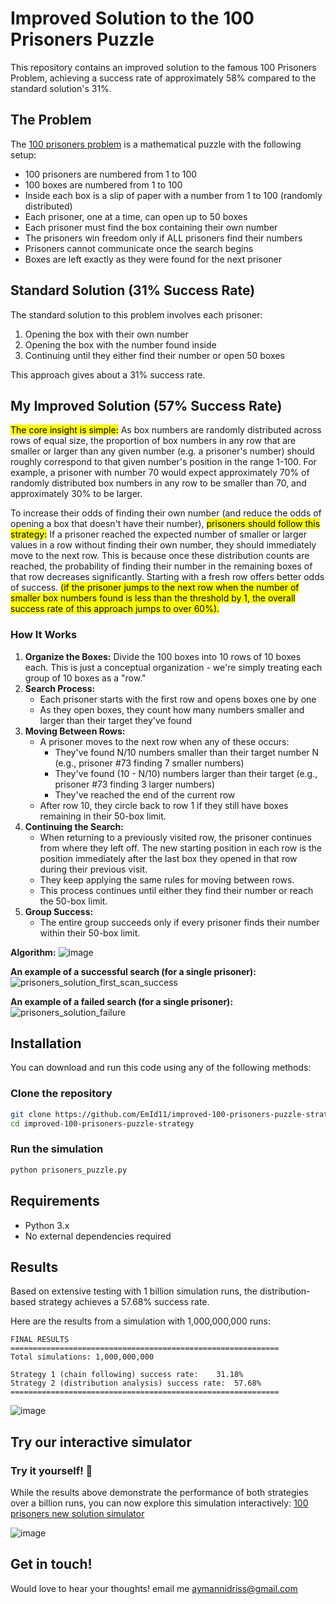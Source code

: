 # Improved Solution to the 100 Prisoners Puzzle

This repository contains an improved solution to the famous 100 Prisoners Problem, achieving a success rate of approximately 58% compared to the standard solution's 31%.

## The Problem

The [100 prisoners problem](https://en.wikipedia.org/wiki/100_prisoners_problem) is a mathematical puzzle with the following setup:

- 100 prisoners are numbered from 1 to 100
- 100 boxes are numbered from 1 to 100
- Inside each box is a slip of paper with a number from 1 to 100 (randomly distributed)
- Each prisoner, one at a time, can open up to 50 boxes
- Each prisoner must find the box containing their own number
- The prisoners win freedom only if ALL prisoners find their numbers
- Prisoners cannot communicate once the search begins
- Boxes are left exactly as they were found for the next prisoner

## Standard Solution (31% Success Rate)

The standard solution to this problem involves each prisoner:
1. Opening the box with their own number
2. Opening the box with the number found inside
3. Continuing until they either find their number or open 50 boxes

This approach gives about a 31% success rate.

## My Improved Solution (57% Success Rate)

<mark>The core insight is simple:</mark> As box numbers are randomly distributed across rows of equal size, the proportion of box numbers in any row that are smaller or larger than any given number (e.g. a prisoner's number) should roughly correspond to that given number's position in the range 1-100. For example, a prisoner with number 70 would expect approximately 70% of randomly distributed box numbers in any row to be smaller than 70, and approximately 30% to be larger. 

To increase their odds of finding their own number (and reduce the odds of opening a box that doesn't have their number), <mark>prisoners should follow this strategy:</mark> If a prisoner reached the expected number of smaller or larger values in a row without finding their own number, they should immediately move to the next row. This is because once these distribution counts are reached, the probability of finding their number in the remaining boxes of that row decreases significantly. Starting with a fresh row offers better odds of success. <mark>(if the prisoner jumps to the next row when the number of smaller box numbers found is less than the threshold by 1, the overall success rate of this approach jumps to over 60%).</mark>



### How It Works

1. **Organize the Boxes:** Divide the 100 boxes into 10 rows of 10 boxes each. This is just a conceptual organization - we're simply treating each group of 10 boxes as a "row."
2. **Search Process:**
    * Each prisoner starts with the first row and opens boxes one by one
    * As they open boxes, they count how many numbers smaller and larger than their target they've found
3. **Moving Between Rows:**
    * A prisoner moves to the next row when any of these occurs:
        * They've found N/10 numbers smaller than their target number N (e.g., prisoner #73 finding 7 smaller numbers)
        * They've found (10 - N/10) numbers larger than their target (e.g., prisoner #73 finding 3 larger numbers)
        * They've reached the end of the current row
    * After row 10, they circle back to row 1 if they still have boxes remaining in their 50-box limit.
4. **Continuing the Search:**
    * When returning to a previously visited row, the prisoner continues from where they left off. The new starting position in each row is the position immediately after the last box they opened in that row during their previous visit.
    * They keep applying the same rules for moving between rows.
    * This process continues until either they find their number or reach the 50-box limit.
5. **Group Success:**
    * The entire group succeeds only if every prisoner finds their number within their 50-box limit.
  
**Algorithm:**
![image](https://github.com/user-attachments/assets/956e81a2-99dc-4136-a93d-50ec59d4187a)

**An example of a successful search (for a single prisoner):**
![prisoners_solution_first_scan_success](https://github.com/user-attachments/assets/52b5eda7-ff34-44ac-bffb-00e12f73b348)

**An example of a failed search (for a single prisoner):**
![prisoners_solution_failure](https://github.com/user-attachments/assets/66ed06bd-4a7a-4557-8566-04db95c535b1)

## Installation

You can download and run this code using any of the following methods:

### Clone the repository

```bash
git clone https://github.com/EmId11/improved-100-prisoners-puzzle-strategy.git
cd improved-100-prisoners-puzzle-strategy
```

### Run the simulation

```python
python prisoners_puzzle.py
```

## Requirements

- Python 3.x
- No external dependencies required

## Results

Based on extensive testing with 1 billion simulation runs, the distribution-based strategy achieves a 57.68% success rate.

Here are the results from a simulation with 1,000,000,000 runs:

```
FINAL RESULTS
============================================================
Total simulations: 1,000,000,000

Strategy 1 (chain following) success rate:    31.18%
Strategy 2 (distribution analysis) success rate:  57.68%
============================================================
```
![image](https://github.com/user-attachments/assets/19d0d13d-071e-4148-9740-5cae8491733b)


## Try our interactive simulator

### Try it yourself! 🚀

While the results above demonstrate the performance of both strategies over a billion runs, you can now explore this simulation interactively: [100 prisoners new solution simulator](https://100-prisoners-new-solution-simulator.streamlit.app/)

![image](https://github.com/user-attachments/assets/89bb62a3-5790-4ec6-a34c-7208c872a635)


## Get in touch!

Would love to hear your thoughts! email me aymannidriss@gmail.com


